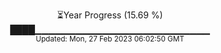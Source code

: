 <p align="center">
⏳Year Progress (15.69 %) <br>
████▁▁▁▁▁▁▁▁▁▁▁▁▁▁▁▁▁▁▁▁▁▁▁▁▁▁ <br>
<sub>Updated: Mon, 27 Feb 2023 06:02:50 GMT</sub>
</p>

